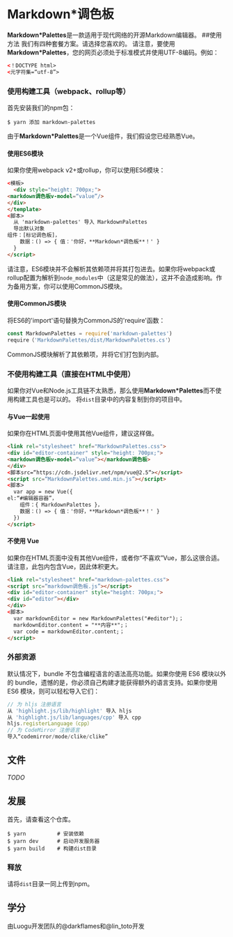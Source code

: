 # Markdown*调色板
**Markdown*Palettes**是一款适用于现代网络的开源Markdown编辑器。
##使用方法
我们有四种套餐方案。请选择您喜欢的。
请注意，要使用**Markdown*Palettes**，您的网页必须处于标准模式并使用UTF-8编码。例如：
```html
<！DOCTYPE html>
<元字符集=“utf-8”>
```
### 使用构建工具（webpack、rollup等）
首先安装我们的npm包：
```控制台
$ yarn 添加 markdown-palettes
```
由于**Markdown*Palettes**是一个Vue组件，我们假设您已经熟悉Vue。
#### 使用ES6模块
如果你使用webpack v2+或rollup，你可以使用ES6模块：
```html
<模板>
  <div style="height: 700px;">
<markdown调色板v-model=“value”/>
</div>
</template>
<脚本>
  从 'markdown-palettes' 导入 MarkdownPalettes
  导出默认对象
组件：[标记调色板]，
    数据：() => { 值：'你好，**Markdown*调色板**！' }
  }
</script>
```
请注意，ES6模块并不会解析其依赖项并将其打包进去。如果你将webpack或rollup配置为解析到`node_modules`中（这是常见的做法），这并不会造成影响。作为备用方案，你可以使用CommonJS模块。
#### 使用CommonJS模块
将ES6的'import'语句替换为CommonJS的'require'函数：
```javascript
const MarkdownPalettes = require('markdown-palettes')
require（'MarkdownPalettes/dist/MarkdownPalettes.cs'）
```
CommonJS模块解析了其依赖项，并将它们打包到内部。
### 不使用构建工具（直接在HTML中使用）
如果你对Vue和Node.js工具链不太熟悉，那么使用**Markdown*Palettes**而不使用构建工具也是可以的。
将`dist`目录中的内容复制到你的项目中。
#### 与Vue一起使用
如果你在HTML页面中使用其他Vue组件，建议这样做。
```html
<link rel="stylesheet" href="MarkdownPalettes.css">
<div id="editor-container" style="height: 700px;">
<markdown调色板v-model=“value”></markdown调色板>
</div>
<脚本src=“https://cdn.jsdelivr.net/npm/vue@2.5“></script>
<script src=“MarkdownPalettes.umd.min.js”></script>
<脚本>
  var app = new Vue({
el:“#编辑器容器”，
    组件：{ MarkdownPalettes }，
    数据：() => { 值：'你好，**Markdown*调色板**！' }
  })
</script>
```
#### 不使用 Vue
如果你在HTML页面中没有其他Vue组件，或者你“不喜欢”Vue，那么这很合适。请注意，此包内包含Vue，因此体积更大。
```html
<link rel="stylesheet" href="markdown-palettes.css">
<script src=“markdown调色板.js”></script>
<div id="editor-container" style="height: 700px;">
<div id=“editor”></div>
</div>
<脚本>
  var markdownEditor = new MarkdownPalettes("#editor");；
  markdownEditor.content = "**内容**";；
  var code = markdownEditor.content;；
</script>
```
### 外部资源
默认情况下，bundle 不包含编程语言的语法高亮功能。如果你使用 ES6 模块以外的 bundle，遗憾的是，你必须自己构建才能获得额外的语言支持。如果你使用 ES6 模块，则可以轻松导入它们：
```javascript
// 为 hljs 注册语言
从 'highlight.js/lib/highlight' 导入 hljs
从 'highlight.js/lib/languages/cpp' 导入 cpp
hljs.registerLanguage（cpp）
// 为 CodeMirror 注册语言
导入“codemirror/mode/clike/clike”
```
## 文件
_TODO_
## 发展
首先，请查看这个仓库。
```控制台
$ yarn          # 安装依赖
$ yarn dev      # 启动开发服务器
$ yarn build    # 构建dist目录
```
### 释放
请将`dist`目录一同上传到npm。
## 学分
由Luogu开发团队的@darkflames和@lin_toto开发
